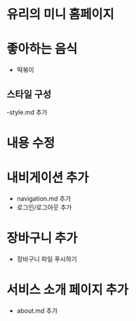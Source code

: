 # 유리의 미니 홈페이지

# 좋아하는 음식

- 떡볶이

## 스타일 구성

-style.md 추가

# 내용 수정

# 내비게이션 추가

- navigation.md 추가
- 로그인/로그아웃 추가

# 장바구니 추가

- 장바구니 파일 푸시하기

# 서비스 소개 페이지 추가

- about.md 추가
